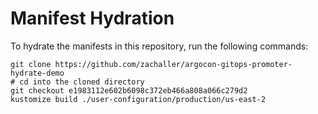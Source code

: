 # Manifest Hydration

To hydrate the manifests in this repository, run the following commands:

```shell
git clone https://github.com/zachaller/argocon-gitops-promoter-hydrate-demo
# cd into the cloned directory
git checkout e1983112e602b6098c372eb466a808a066c279d2
kustomize build ./user-configuration/production/us-east-2
```
